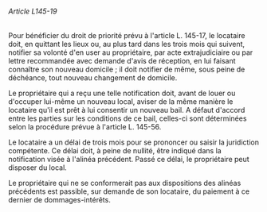 ###### Article L145-19

Pour bénéficier du droit de priorité prévu à l'article L. 145-17, le locataire doit, en quittant les lieux ou, au plus tard dans les trois mois qui suivent, notifier sa volonté d'en user au propriétaire, par acte extrajudiciaire ou par lettre recommandée avec demande d'avis de réception, en lui faisant connaître son nouveau domicile ; il doit notifier de même, sous peine de déchéance, tout nouveau changement de domicile.

Le propriétaire qui a reçu une telle notification doit, avant de louer ou d'occuper lui-même un nouveau local, aviser de la même manière le locataire qu'il est prêt à lui consentir un nouveau bail. A défaut d'accord entre les parties sur les conditions de ce bail, celles-ci sont déterminées selon la procédure prévue à l'article L. 145-56.

Le locataire a un délai de trois mois pour se prononcer ou saisir la juridiction compétente. Ce délai doit, à peine de nullité, être indiqué dans la notification visée à l'alinéa précédent. Passé ce délai, le propriétaire peut disposer du local.

Le propriétaire qui ne se conformerait pas aux dispositions des alinéas précédents est passible, sur demande de son locataire, du paiement à ce dernier de dommages-intérêts.

